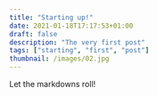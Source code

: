 ```yaml
---
title: "Starting up!"
date: 2021-01-18T17:17:53+01:00
draft: false
description: "The very first post"
tags: ["starting", "first", "post"]
thumbnail: /images/02.jpg
---
```


Let the markdowns roll!
